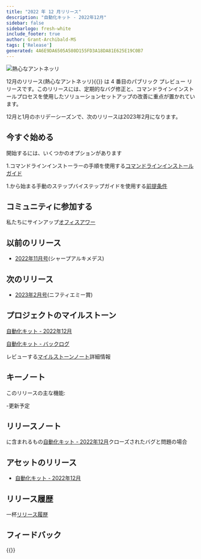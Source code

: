 ```yaml
---
title: "2022 年 12 月リリース"
description: "自動化キット - 2022年12月"
sidebar: false
sidebarlogo: fresh-white
include_footer: true
author: Grant-Archibald-MS
tags: ['Release']
generated: 4A6E9DA6505A580D155FD3A18DA81E625E19C0B7
---
```


<div class="optional">

![熱心なアントネッリ](/images/zealous-antonelli.png)

12月のリリース(熱心なアントネッリ){{<product-name>}} は 4 番目のパブリック プレビュー リリースです。このリリースには、定期的なバグ修正と、コマンドラインインストールプロセスを使用したソリューションセットアップの改善に重点が置かれています。

12月と1月のホリデーシーズンで、次のリリースは2023年2月になります。

## 今すぐ始める

開始するには、いくつかのオプションがあります

1.コマンドラインインストーラーの手順を使用する[コマンドラインインストールガイド](/ja/get-started/install)

1.から始まる手動のステップバイステップガイドを使用する[前提条件](https://learn.microsoft.com/power-automate/guidance/automation-kit/setup/prerequisites)

## コミュニティに参加する

私たちにサインアップ[オフィスアワー](/ja/office-hours)

## 以前のリリース

- [2022年11月号](/ja/releases/november-2022)(シャープアルキメデス)

## 次のリリース

- [2023年2月号](/ja/releases/february-2023)(ニフティエミー賞)

## プロジェクトのマイルストーン

[自動化キット - 2022年12月](https://github.com/orgs/microsoft/projects/486/views/5)

[自動化キット - バックログ](https://github.com/orgs/microsoft/projects/486/views/1)

レビューする[マイルストーンノート](/ja/releases/milestones)詳細情報

## キーノート

このリリースの主な機能:

-更新予定

## リリースノート

に含まれるもの[自動化キット - 2022年12月](https://github.com/microsoft/powercat-automation-kit/releases/tag/AutomationKit-December2022)クローズされたバグと問題の場合

## アセットのリリース

- [自動化キット - 2022年12月](https://github.com/microsoft/powercat-automation-kit/releases/tag/AutomationKit-December2022)

## リリース履歴

一杯[リリース履歴](/ja/releases)

## フィードバック

{{<questions name="/content/ja/releases/december-2022.json" completed="フィードバックをお寄せいただきありがとうございます" showNavigationButtons="false" locale="ja">}}

